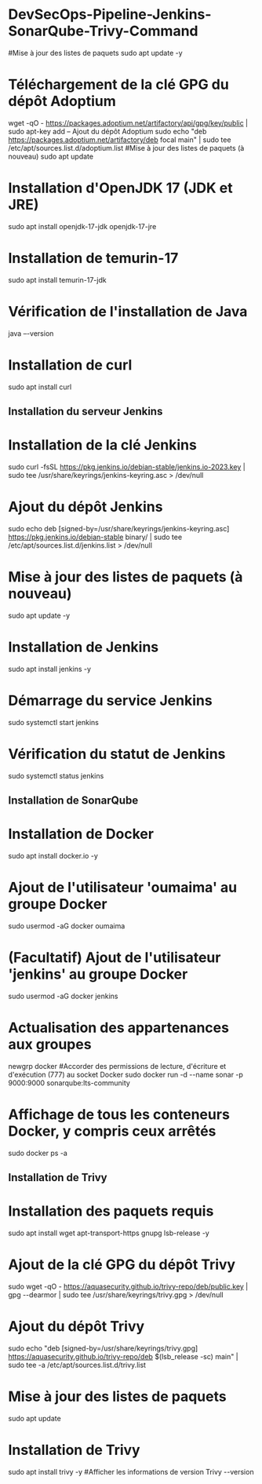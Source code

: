 # DevSecOps-Pipeline-Jenkins-SonarQube-Trivy-Command
#Mise à jour des listes de paquets
sudo apt update -y
# Téléchargement de la clé GPG du dépôt Adoptium
wget -qO - https://packages.adoptium.net/artifactory/api/gpg/key/public | sudo apt-key add –
Ajout du dépôt Adoptium
sudo echo "deb https://packages.adoptium.net/artifactory/deb focal main" | sudo tee /etc/apt/sources.list.d/adoptium.list
#Mise à jour des listes de paquets (à nouveau)
sudo apt update
# Installation d'OpenJDK 17 (JDK et JRE)
sudo apt install openjdk-17-jdk openjdk-17-jre
# Installation de temurin-17
sudo apt install temurin-17-jdk
# Vérification de l'installation de Java
java –-version
# Installation de curl 
sudo apt install curl
## Installation du serveur Jenkins ##
# Installation de la clé Jenkins
sudo curl -fsSL https://pkg.jenkins.io/debian-stable/jenkins.io-2023.key | sudo tee /usr/share/keyrings/jenkins-keyring.asc > /dev/null
# Ajout du dépôt Jenkins
sudo echo deb [signed-by=/usr/share/keyrings/jenkins-keyring.asc] https://pkg.jenkins.io/debian-stable binary/ | sudo tee /etc/apt/sources.list.d/jenkins.list > /dev/null
# Mise à jour des listes de paquets (à nouveau)
sudo apt update -y
# Installation de Jenkins
sudo apt install jenkins -y
# Démarrage du service Jenkins
sudo systemctl start jenkins
# Vérification du statut de Jenkins
sudo systemctl status jenkins
## Installation de SonarQube ##
# Installation de Docker
sudo apt install docker.io -y
# Ajout de l'utilisateur 'oumaima' au groupe Docker
sudo usermod -aG docker oumaima
# (Facultatif) Ajout de l'utilisateur 'jenkins' au groupe Docker
sudo usermod -aG docker jenkins
# Actualisation des appartenances aux groupes
newgrp docker
#Accorder des permissions de lecture, d'écriture et d'exécution (777) 
au socket Docker
sudo docker run -d --name sonar -p 9000:9000 sonarqube:lts-community
# Affichage de tous les conteneurs Docker, y compris ceux arrêtés
sudo docker ps -a
## Installation de Trivy ##
# Installation des paquets requis
sudo apt install wget apt-transport-https gnupg lsb-release -y
# Ajout de la clé GPG du dépôt Trivy
sudo wget -qO - https://aquasecurity.github.io/trivy-repo/deb/public.key | gpg --dearmor | sudo tee /usr/share/keyrings/trivy.gpg > /dev/null
# Ajout du dépôt Trivy
sudo echo "deb [signed-by=/usr/share/keyrings/trivy.gpg] https://aquasecurity.github.io/trivy-repo/deb $(lsb_release -sc) main" | sudo tee -a /etc/apt/sources.list.d/trivy.list
# Mise à jour des listes de paquets
sudo apt update
# Installation de Trivy
sudo apt install trivy -y
#Afficher les informations de version
Trivy --version
